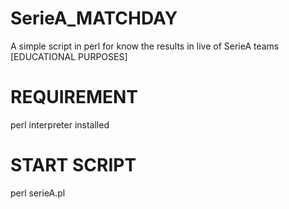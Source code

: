 # SerieA_MATCHDAY
A simple script in perl for know the results in live of SerieA teams [EDUCATIONAL PURPOSES]

# REQUIREMENT
perl interpreter installed

# START SCRIPT
perl serieA.pl
